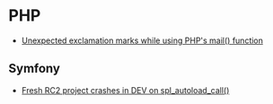 PHP  
==========

- [Unexpected exclamation marks while using PHP's mail() function](http://brightlemon.com/blog/unexpected-exclamation-marks-while-using-phps-mail-function-0)  


Symfony
----------

- [Fresh RC2 project crashes in DEV on spl_autoload_call()](http://trac.symfony-project.org/ticket/1430)  